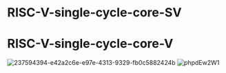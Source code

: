 # RISC-V-single-cycle-core-SV


# RISC-V-single-cycle-core-V
![237594394-e42a2c6e-e97e-4313-9329-fb0c5882424b](https://github.com/user-attachments/assets/f006c59f-ef5e-4332-92c2-dc870d719c19)
![phpdEw2W1](https://github.com/user-attachments/assets/55cd774c-676e-4f7c-af00-d3840ec959f6)


